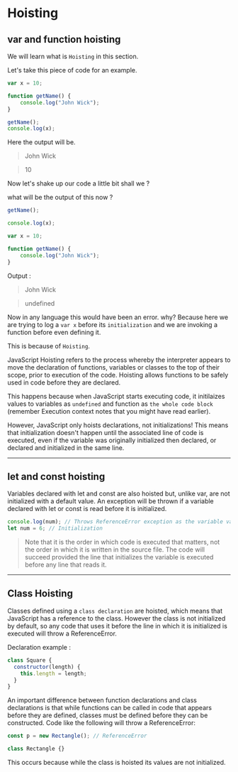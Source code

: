 # Hoisting

## var and function hoisting

We will learn what is `Hoisting` in this section.

Let's take this piece of code for an example.

```JavaScript
var x = 10;

function getName() {
    console.log("John Wick");
}

getName();
console.log(x);
```

Here the output will be.

> John Wick

> 10

Now let's shake up our code a little bit shall we ?

what will be the output of this now ?

```JavaScript
getName();

console.log(x);

var x = 10;

function getName() {
    console.log("John Wick");
}
```

Output :

> John Wick

> undefined

Now in any language this would have been an error. why? Because here we are trying to log a `var x` before its `initialization` and we are invoking a function before even defining it.

This is because of `Hoisting`.

JavaScript Hoisting refers to the process whereby the interpreter appears to move the declaration of functions, variables or classes to the top of their scope, prior to execution of the code. Hoisting allows functions to be safely used in code before they are declared.

This happens because when JavaScript starts executing code, it initilaizes values to variables as `undefined` and function as `the whole code block` (remember Execution context notes that you might have read earlier).

However, JavaScript only hoists declarations, not initializations! This means that initialization doesn't happen until the associated line of code is executed, even if the variable was originally initialized then declared, or declared and initialized in the same line.

---

## let and const hoisting

Variables declared with let and const are also hoisted but, unlike var, are not initialized with a default value. An exception will be thrown if a variable declared with let or const is read before it is initialized.

```JavaScript
console.log(num); // Throws ReferenceError exception as the variable value is uninitialized
let num = 6; // Initialization
```

> Note that it is the order in which code is executed that matters, not the order in which it is written in the source file. The code will succeed provided the line that initializes the variable is executed before any line that reads it.

---

## Class Hoisting

Classes defined using a `class declaration` are hoisted, which means that JavaScript has a reference to the class. However the class is not initialized by default, so any code that uses it before the line in which it is initialized is executed will throw a ReferenceError.

Declaration example :

```JavaScript
class Square {
  constructor(length) {
    this.length = length;
  }
}
```

An important difference between function declarations and class declarations is that while functions can be called in code that appears before they are defined, classes must be defined before they can be constructed. Code like the following will throw a ReferenceError:

```JavaScript
const p = new Rectangle(); // ReferenceError

class Rectangle {}
```

This occurs because while the class is hoisted its values are not initialized.

